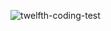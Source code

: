 ![twelfth-coding-test](https://user-images.githubusercontent.com/55650732/194037327-52056a34-fe8c-4429-9981-21333637fbbe.png)
